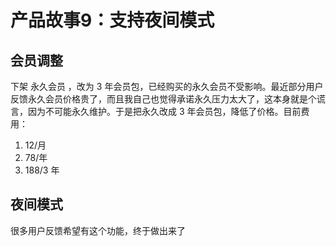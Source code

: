 # 产品故事9：支持夜间模式

## 会员调整
下架 永久会员 ，改为 3 年会员包，已经购买的永久会员不受影响。最近部分用户反馈永久会员价格贵了，而且我自己也觉得承诺永久压力太大了，这本身就是个谎言，因为不可能永久维护。于是把永久改成 3 年会员包，降低了价格。目前费用：

1. 12/月
2. 78/年
3. 188/3 年

## 夜间模式

很多用户反馈希望有这个功能，终于做出来了

